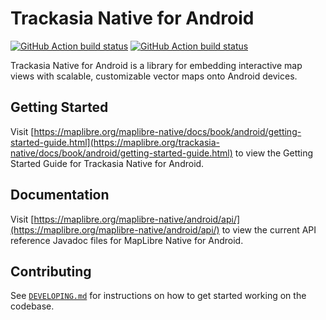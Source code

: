 # Trackasia Native for Android

[![GitHub Action build status](https://github.com/track-asia-vn/trackasia-native/workflows/android-ci/badge.svg)](https://github.com/track-asia-vn/trackasia-native/actions/workflows/android-ci.yml) [![GitHub Action build status](https://github.com/track-asia-vn/trackasia-native/workflows/android-release/badge.svg)](https://github.com/track-asia-vn/trackasia-native/actions/workflows/android-release.yml)

Trackasia Native for Android is a library for embedding interactive map views with scalable, customizable vector maps onto Android devices.

## Getting Started

Visit [https://maplibre.org/maplibre-native/docs/book/android/getting-started-guide.html](https://maplibre.org/trackasia-native/docs/book/android/getting-started-guide.html) to view the Getting Started Guide for Trackasia Native for Android.

## Documentation

Visit [https://maplibre.org/maplibre-native/android/api/](https://maplibre.org/maplibre-native/android/api/) to view the current API reference Javadoc files for MapLibre Native for Android.

## Contributing

See [`DEVELOPING.md`](./DEVELOPING.md) for instructions on how to get started working on the codebase.
